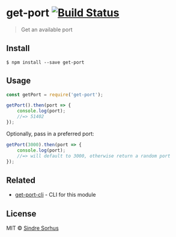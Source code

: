 # get-port [![Build Status](https://travis-ci.org/sindresorhus/get-port.svg?branch=master)](https://travis-ci.org/sindresorhus/get-port)

> Get an available port


## Install

```
$ npm install --save get-port
```


## Usage

```js
const getPort = require('get-port');

getPort().then(port => {
	console.log(port);
	//=> 51402
});
```

Optionally, pass in a preferred port:

```js
getPort(3000).then(port => {
	console.log(port);
	//=> will default to 3000, otherwise return a random port
});
```


## Related

- [get-port-cli](https://github.com/sindresorhus/get-port-cli) - CLI for this module


## License

MIT © [Sindre Sorhus](https://sindresorhus.com)
